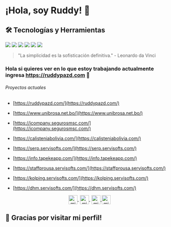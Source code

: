# ¡Hola, soy Ruddy! 👋

## 🛠 Tecnologías y Herramientas
![](https://img.shields.io/badge/Code-JavaScript-yellow)
![](https://img.shields.io/badge/Code-Java-white)
![](https://img.shields.io/badge/Bd-Postgres-blue)
![](https://img.shields.io/badge/Bd-Oracle-red)
![](https://img.shields.io/badge/Deploy-Docker-blue)
![](https://img.shields.io/badge/SO-Lunix-yellow)


> "La simplicidad es la sofisticación definitiva." - Leonardo da Vinci

 ### Hola si quieres ver en lo que estoy trabajando actualmente ingresa <a href="https://ruddypazd.com" >https://ruddypazd.com</a> 👋

 
  ###### Proyectos actuales
 
- [https://ruddypazd.com/](https://ruddypazd.com/)
- [https://www.unibrosa.net.bo/](https://www.unibrosa.net.bo/)
- [https://icompany.segurosmsc.com/](https://icompany.segurosmsc.com/)
- [https://calisteniabolivia.com/](https://calisteniabolivia.com/)
- [https://serp.servisofts.com/](https://serp.servisofts.com/)
- [https://info.tapekeapp.com/](https://info.tapekeapp.com/)
- [https://staffprousa.servisofts.com/](https://staffprousa.servisofts.com/)
- [https://kolping.servisofts.com/](https://kolping.servisofts.com/)
- [https://dhm.servisofts.com/](https://dhm.servisofts.com/)
  
  <p align="center">
   <a href="https://www.twitch.tv/ruddypazd" target="blank" style='margin-right:4px'>
    <img align="center" src="https://cdn.jsdelivr.net/npm/simple-icons@3.0.1/icons/twitch.svg" alt="midudev" height="28px" width="28px" />
  </a>
   <a href="https://youtube.com/ruddypazd" target="blank" style='margin-right:4px'>
    <img align="center" src="https://cdn.jsdelivr.net/npm/simple-icons@3.0.1/icons/youtube.svg" alt="midudev" height="28px" width="28px" />
  </a>
  <a href="https://instagram.com/ruddypazd" target="blank">
    <img align="center" src="https://cdn.jsdelivr.net/npm/simple-icons@3.0.1/icons/instagram.svg" alt="midu.dev" height="28px" width="28px" />
  </a>
  <a href="https://twitter.com/ruddypazd" target="blank">
    <img align="center" src="https://cdn.jsdelivr.net/npm/simple-icons@3.0.1/icons/twitter.svg" alt="midudev" height="28px" width="28px" />
  </a>
</p>
<div>


 ## 🙏 Gracias por visitar mi perfil!

<!--
**ruddypazd/ruddypazd** is a ✨ _special_ ✨ repository because its `README.md` (this file) appears on your GitHub profile.

Here are some ideas to get you started:

- 🔭 I’m currently working on ...
- 🌱 I’m currently learning ...
- 👯 I’m looking to collaborate on ...
- 🤔 I’m looking for help with ...
- 💬 Ask me about ...
- 📫 How to reach me: ...
- 😄 Pronouns: ...
- ⚡ Fun fact: ...
-->
